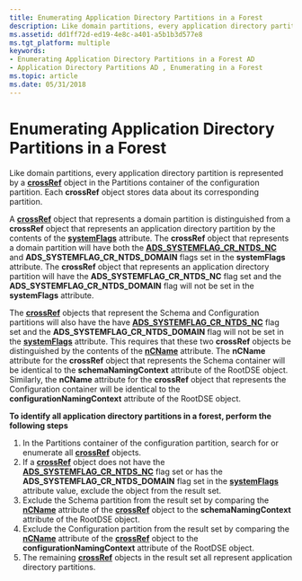 ```yaml
---
title: Enumerating Application Directory Partitions in a Forest
description: Like domain partitions, every application directory partition is represented by a crossRef object in the Partitions container of the configuration partition.
ms.assetid: dd1ff72d-ed19-4e8c-a401-a5b1b3d577e8
ms.tgt_platform: multiple
keywords:
- Enumerating Application Directory Partitions in a Forest AD
- Application Directory Partitions AD , Enumerating in a Forest
ms.topic: article
ms.date: 05/31/2018
---
```


# Enumerating Application Directory Partitions in a Forest

Like domain partitions, every application directory partition is represented by a [**crossRef**](https://docs.microsoft.com/windows/desktop/ADSchema/c-crossref) object in the Partitions container of the configuration partition. Each **crossRef** object stores data about its corresponding partition.

A [**crossRef**](https://docs.microsoft.com/windows/desktop/ADSchema/c-crossref) object that represents a domain partition is distinguished from a **crossRef** object that represents an application directory partition by the contents of the [**systemFlags**](https://docs.microsoft.com/windows/desktop/ADSchema/a-systemflags) attribute. The **crossRef** object that represents a domain partition will have both the [**ADS\_SYSTEMFLAG\_CR\_NTDS\_NC**](https://docs.microsoft.com/windows/win32/api/iads/ne-iads-ads_systemflag_enum) and **ADS\_SYSTEMFLAG\_CR\_NTDS\_DOMAIN** flags set in the **systemFlags** attribute. The **crossRef** object that represents an application directory partition will have the **ADS\_SYSTEMFLAG\_CR\_NTDS\_NC** flag set and the **ADS\_SYSTEMFLAG\_CR\_NTDS\_DOMAIN** flag will not be set in the **systemFlags** attribute.

The [**crossRef**](https://docs.microsoft.com/windows/desktop/ADSchema/c-crossref) objects that represent the Schema and Configuration partitions will also have the have [**ADS\_SYSTEMFLAG\_CR\_NTDS\_NC**](https://docs.microsoft.com/windows/win32/api/iads/ne-iads-ads_systemflag_enum) flag set and the **ADS\_SYSTEMFLAG\_CR\_NTDS\_DOMAIN** flag will not be set in the [**systemFlags**](https://docs.microsoft.com/windows/desktop/ADSchema/a-systemflags) attribute. This requires that these two **crossRef** objects be distinguished by the contents of the [**nCName**](https://docs.microsoft.com/windows/desktop/ADSchema/a-ncname) attribute. The **nCName** attribute for the **crossRef** object that represents the Schema container will be identical to the **schemaNamingContext** attribute of the RootDSE object. Similarly, the **nCName** attribute for the **crossRef** object that represents the Configuration container will be identical to the **configurationNamingContext** attribute of the RootDSE object.

**To identify all application directory partitions in a forest, perform the following steps**

1.  In the Partitions container of the configuration partition, search for or enumerate all [**crossRef**](https://docs.microsoft.com/windows/desktop/ADSchema/c-crossref) objects.
2.  If a [**crossRef**](https://docs.microsoft.com/windows/desktop/ADSchema/c-crossref) object does not have the [**ADS\_SYSTEMFLAG\_CR\_NTDS\_NC**](https://docs.microsoft.com/windows/win32/api/iads/ne-iads-ads_systemflag_enum) flag set or has the **ADS\_SYSTEMFLAG\_CR\_NTDS\_DOMAIN** flag set in the [**systemFlags**](https://docs.microsoft.com/windows/desktop/ADSchema/a-systemflags) attribute value, exclude the object from the result set.
3.  Exclude the Schema partition from the result set by comparing the [**nCName**](https://docs.microsoft.com/windows/desktop/ADSchema/a-ncname) attribute of the [**crossRef**](https://docs.microsoft.com/windows/desktop/ADSchema/c-crossref) object to the **schemaNamingContext** attribute of the RootDSE object.
4.  Exclude the Configuration partition from the result set by comparing the [**nCName**](https://docs.microsoft.com/windows/desktop/ADSchema/a-ncname) attribute of the [**crossRef**](https://docs.microsoft.com/windows/desktop/ADSchema/c-crossref) object to the **configurationNamingContext** attribute of the RootDSE object.
5.  The remaining [**crossRef**](https://docs.microsoft.com/windows/desktop/ADSchema/c-crossref) objects in the result set all represent application directory partitions.

 

 





